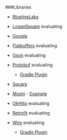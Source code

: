 ###Libraries
- [BluelineLabs](https://github.com/bluelinelabs)
 - [LoganSquare](https://github.com/bluelinelabs/LoganSquare) evaluating

- [Google](https://github.com/google)
 - [Flatbuffers](https://github.com/google/flatbuffers) evaluating
 - [Gson](https://github.com/google/gson) evaluating
 - [Protobuf](https://github.com/google/protobuf) evaluating
    - [Gradle Plugin](https://github.com/google/protobuf-gradle-plugin)

- [Square](https://github.com/square)
 - [Moshi](https://github.com/square/moshi) - [Example](https://github.com/ersin-ertan/android-networking/tree/master/moshi/src/main/java/com/nullcognition/moshi)
 - [OkHttp](https://github.com/square/okhttp) evaluating
 - [Retrofit](https://github.com/square/retrofit) evaluating
 - [Wire](https://github.com/square/wire) evaluating
    - [Gradle Plugin](https://github.com/square/wire-gradle-plugin)


